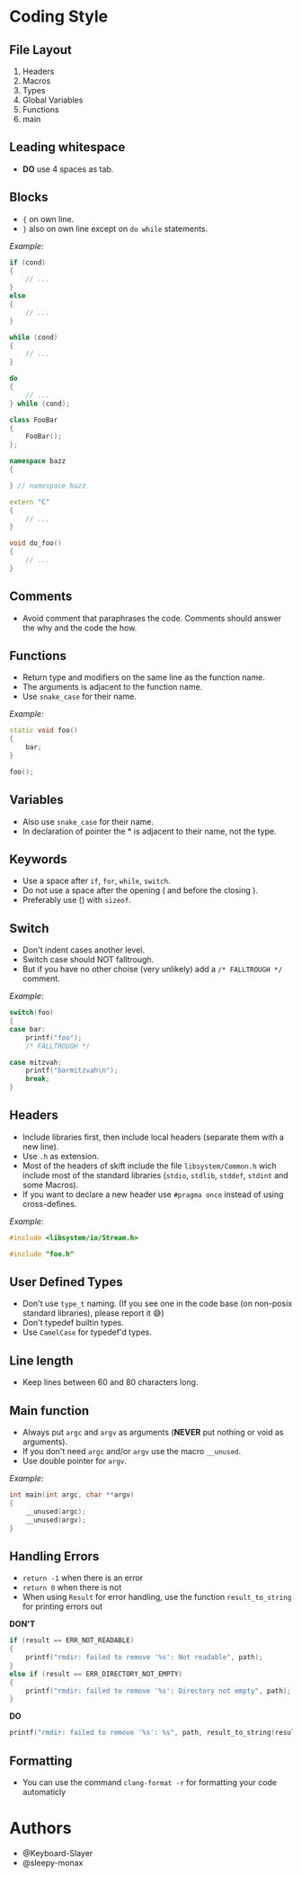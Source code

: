 # Coding Style

## File Layout

1. Headers
2. Macros
3. Types
4. Global Variables
5. Functions
6. main

## Leading whitespace

* **DO** use 4 spaces as tab.

## Blocks

* `{` on own line.
* `}` also on own line except on `do while` statements.

*Example:*

```C++
if (cond)
{
    // ...
}
else
{
    // ...
}

while (cond)
{
    // ...
}

do
{
    // ...
} while (cond);

class FooBar
{
    FooBar();
};

namespace bazz
{

} // namespace bazz

extern "C"
{
    // ...
}

void do_foo()
{
    // ...
}
```

## Comments

* Avoid comment that paraphrases the code. Comments should answer the why and the code the how.

## Functions

* Return type and modifiers on the same line as the function name.
* The arguments is adjacent to the function name.
* Use `snake_case` for their name.

*Example:*

```C++
static void foo()
{
    bar;
}

foo();
```

## Variables

* Also use `snake_case` for their name.
* In declaration of pointer the * is adjacent to their name, not the type.

## Keywords

* Use a space after `if`, `for`, `while`, `switch`.
* Do not use a space after the opening ( and before the closing ).
* Preferably use () with `sizeof`.

## Switch

* Don't indent cases another level.
* Switch case should NOT falltrough.
* But if you have no other choise (very unlikely) add a `/* FALLTROUGH */` comment.

*Example:*

```C++
switch(foo)
{
case bar:
    printf("foo");
    /* FALLTROUGH */

case mitzvah:
    printf("barmitzvah\n");
    break;
}
```

## Headers

* Include libraries first, then include local headers (separate them with a new line).
* Use `.h` as extension.
* Most of the headers of skift include the file `libsystem/Common.h` wich include most of the standard libraries (`stdio`, `stdlib`, `stddef`, `stdint` and some Macros).
* If you want to declare a new header use `#pragma once` instead of using cross-defines.

*Example:*

```C++
#include <libsystem/io/Stream.h>

#include "foo.h"
```

## User Defined Types

* Don't use `type_t` naming. (If you see one in the code base (on non-posix standard libraries), please report it :sweat_smile:)
* Don't typedef builtin types.
* Use `CamelCase` for typedef'd types.

## Line length

* Keep lines between 60 and 80 characters long.

## Main function

* Always put `argc` and `argv` as arguments (**NEVER** put nothing or void as arguments).
* If you don't need `argc` and/or `argv` use the macro `__unused`.
* Use double pointer for `argv`.

*Example:*

```C++
int main(int argc, char **argv)
{
    __unused(argc);
    __unused(argv);
}
```

## Handling Errors

* `return -1` when there is an error
* `return 0` when there is not
* When using `Result` for error handling, use the function `result_to_string` for printing errors out

**DON'T**

```C++
if (result == ERR_NOT_READABLE)
{
    printf("rmdir: failed to remove '%s': Not readable", path);
}
else if (result == ERR_DIRECTORY_NOT_EMPTY)
{
    printf("rmdir: failed to remove '%s': Directory not empty", path);
}
```

**DO**

```C++
printf("rmdir: failed to remove '%s': %s", path, result_to_string(result));
```

## Formatting

* You can use the command `clang-format -r` for formatting your code automaticly

# Authors

- @Keyboard-Slayer
- @sleepy-monax

